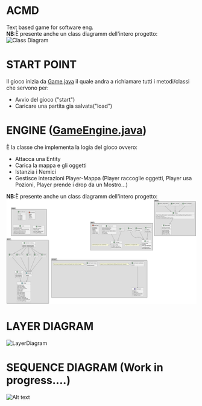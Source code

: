 # ACMD
Text based game for software eng. \
**NB**:È presente anche un class diagramm dell'intero progetto:
![Class Diagram](http://www.plantuml.com/plantuml/proxy?src=https://raw.githubusercontent.com/PdP03/ACMD/dev/DiagrammiUML/ClassDiagram.puml)


# START POINT
Il gioco inizia da [Game.java](https://github.com/PdP03/ACMD/blob/main/src/Game.java) il quale andra a richiamare tutti i metodi/classi che servono per:
* Avvio del gioco ("start")
* Caricare una partita gia salvata("load")

# ENGINE ([GameEngine.java](https://github.com/PdP03/ACMD/blob/main/src/GameEngine.java))
È la classe che implementa la logia del gioco ovvero:
* Attacca una Entity
* Carica la mappa e gli oggetti
* Istanzia i Nemici
* Gestisce interazioni Player-Mappa (Player raccoglie oggetti, Player usa Pozioni, Player prende i drop da un Mostro...)

**NB**:È presente anche un class diagramm dell'intero progetto:
![Alt text](https://github.com/PdP03/ACMD/blob/main/DiagrammiUML/ClassDiagram.svg)

# LAYER DIAGRAM
![LayerDiagram](http://www.plantuml.com/plantuml/proxy?src=https://raw.githubusercontent.com/PdP03/ACMD/dev/DiagrammiUML/LayerDiagram.puml)

# SEQUENCE DIAGRAM (Work in progress....)
![Alt text](http://www.plantuml.com/plantuml/proxy?src=https://raw.githubusercontent.com/PdP03/ACMD/dev/DiagrammiUML/SequenceDiagram.puml)


